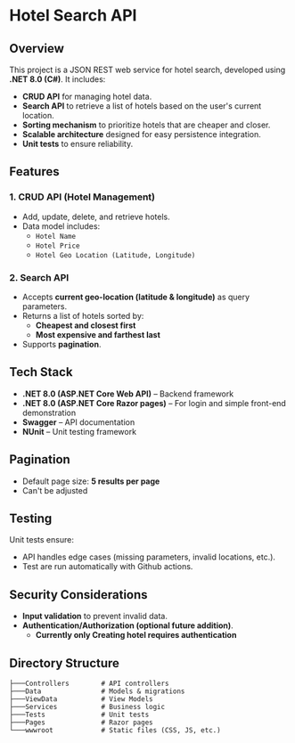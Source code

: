 # Hotel Search API

## Overview
This project is a JSON REST web service for hotel search, developed using **.NET 8.0 (C#)**. It includes:

- **CRUD API** for managing hotel data.
- **Search API** to retrieve a list of hotels based on the user's current location.
- **Sorting mechanism** to prioritize hotels that are cheaper and closer.
- **Scalable architecture** designed for easy persistence integration.
- **Unit tests** to ensure reliability.

## Features
### 1. **CRUD API (Hotel Management)**
- Add, update, delete, and retrieve hotels.
- Data model includes:
  - `Hotel Name`
  - `Hotel Price`
  - `Hotel Geo Location (Latitude, Longitude)`

### 2. **Search API**
- Accepts **current geo-location (latitude & longitude)** as query parameters.
- Returns a list of hotels sorted by:
  - **Cheapest and closest first**
  - **Most expensive and farthest last**
- Supports **pagination**.

## Tech Stack
- **.NET 8.0 (ASP.NET Core Web API)** – Backend framework
- **.NET 8.0 (ASP.NET Core Razor pages)** – For login and simple front-end demonstration
- **Swagger** – API documentation
- **NUnit** – Unit testing framework


## Pagination
- Default page size: **5 results per page**
- Can't be adjusted

## Testing
Unit tests ensure:
- API handles edge cases (missing parameters, invalid locations, etc.).
- Test are run automatically with Github actions.

## Security Considerations
- **Input validation** to prevent invalid data.
- **Authentication/Authorization (optional future addition)**.
    - **Currently only Creating hotel requires authentication**

## Directory Structure
```
├───Controllers        # API controllers
├───Data               # Models & migrations
├───ViewData           # View Models
├───Services           # Business logic
├───Tests              # Unit tests
├───Pages              # Razor pages
└───wwwroot            # Static files (CSS, JS, etc.)
```
